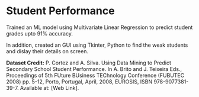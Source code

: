 # Student Performance
Trained an ML model using Multivariate Linear Regression to predict student grades upto 91% accuracy. 


In addition, created an GUI using Tkinter, Python to find the weak students and dislay their details on screen.


**Dataset Credit:**  P. Cortez and A. Silva. Using Data Mining to Predict Secondary School Student Performance. In A. Brito and J. Teixeira Eds., Proceedings of 5th FUture BUsiness TEChnology Conference (FUBUTEC 2008) pp. 5-12, Porto, Portugal, April, 2008, EUROSIS, ISBN 978-9077381-39-7. Available at: [Web Link].  

